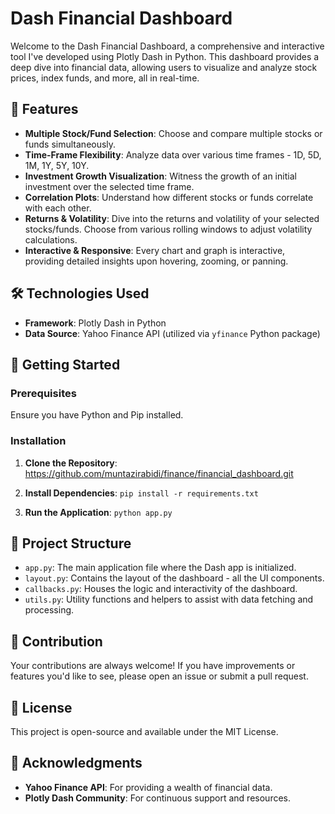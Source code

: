 # Dash Financial Dashboard

Welcome to the Dash Financial Dashboard, a comprehensive and interactive tool I've developed using Plotly Dash in Python. This dashboard provides a deep dive into financial data, allowing users to visualize and analyze stock prices, index funds, and more, all in real-time.

## 🌟 Features

- **Multiple Stock/Fund Selection**: Choose and compare multiple stocks or funds simultaneously.
- **Time-Frame Flexibility**: Analyze data over various time frames - 1D, 5D, 1M, 1Y, 5Y, 10Y.
- **Investment Growth Visualization**: Witness the growth of an initial investment over the selected time frame.
- **Correlation Plots**: Understand how different stocks or funds correlate with each other.
- **Returns & Volatility**: Dive into the returns and volatility of your selected stocks/funds. Choose from various rolling windows to adjust volatility calculations.
- **Interactive & Responsive**: Every chart and graph is interactive, providing detailed insights upon hovering, zooming, or panning.

## 🛠️ Technologies Used

- **Framework**: Plotly Dash in Python
- **Data Source**: Yahoo Finance API (utilized via `yfinance` Python package)

## 🚀 Getting Started

### Prerequisites

Ensure you have Python and Pip installed.

### Installation

1. **Clone the Repository**:
https://github.com/muntazirabidi/finance/financial_dashboard.git


2. **Install Dependencies**:
`pip install -r requirements.txt`


3. **Run the Application**:
`python app.py`


## 📁 Project Structure

- `app.py`: The main application file where the Dash app is initialized.
- `layout.py`: Contains the layout of the dashboard - all the UI components.
- `callbacks.py`: Houses the logic and interactivity of the dashboard.
- `utils.py`: Utility functions and helpers to assist with data fetching and processing.

## 🤝 Contribution

Your contributions are always welcome! If you have improvements or features you'd like to see, please open an issue or submit a pull request.

## 📜 License

This project is open-source and available under the MIT License.

## 🙏 Acknowledgments

- **Yahoo Finance API**: For providing a wealth of financial data.
- **Plotly Dash Community**: For continuous support and resources.

